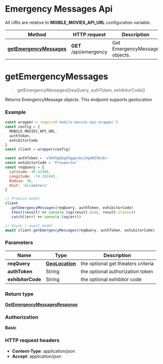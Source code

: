 # Emergency Messages Api

All URIs are relative to **MOBILE_MOVIES_API_URL** configuration variable.

Method | HTTP request | Description
------------- | ------------- | -------------
[**getEmergencyMessages**](#getemergencymessages) | **GET** /api/emergency | Get EmergencyMessage objects.


<a name="getEmergencyMessages"></a>

# **getEmergencyMessages**

> getEmergencyMessages([reqQuery, authToken, exhibitorCode])

Returns EmergencyMessage objects. This endpoint supports geolocation

### Example

```javascript
const wrapper = require('mobile-movies-api-wrapper')
const config = {
  MOBILE_MOVIES_API_URL,
  authToken,
  exhibitorCode
}
const client = wrapper(config)

const authToken = 'vSD45gbEgd5ggevbxjhg4655bvE='
const exhibitorCode = 'Prospector'
const reqQuery = {
  Latitude: 40.62966,
  Longitude: -74.241445,
  Radius: 96,
  Unit: 'kilometers'
}

// Promise model
client
  .getEmergencyMessages(reqQuery, authToken, exhibitorCode)
  .then((result) => console.log(result.body, result.status))
  .catch((err) => console.log(err))

// Async / await model
await client.getEmergencyMessages(reqQuery, authToken, exhibitorCode)
```

### Parameters

| Name              | Type                                      | Description                        |
| ----------------- | ----------------------------------------- | ---------------------------------- |
| **reqQuery**      | [**GeoLocation**](GeoLocation.md) | the optional get theaters criteria |
| **authToken**     | String                                    | the optional authorization token   |
| **exhibitorCode** | String                                    | the optional exhibitor code        |

### Return type

[**GetEmergencyMessagesResponse**](GetEmergencyMessagesResponse.md)

### Authorization

**Basic**

### HTTP request headers

- **Content-Type**: application/json
- **Accept**: application/json